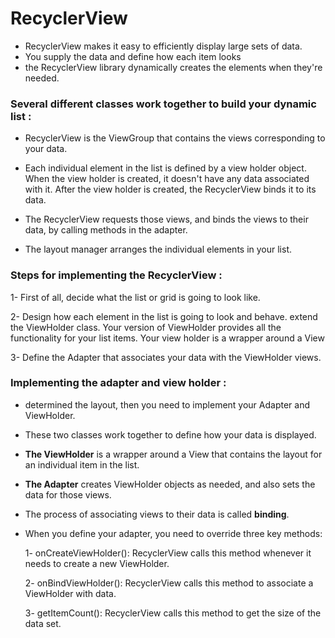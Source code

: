 # RecyclerView

+ RecyclerView makes it easy to efficiently display large sets of data. 
+ You supply the data and define how each item looks
+ the RecyclerView library dynamically creates the elements when they're needed.


### Several different classes work together to build your dynamic list :

+ RecyclerView is the ViewGroup that contains the views corresponding to your data.

+ Each individual element in the list is defined by a view holder object. When the view holder is created, it doesn't have any data associated with it. After the view holder is created, the RecyclerView binds it to its data. 

+ The RecyclerView requests those views, and binds the views to their data, by calling methods in the adapter. 


+ The layout manager arranges the individual elements in your list. 

### Steps for implementing the RecyclerView :

1- First of all, decide what the list or grid is going to look like. 

2- Design how each element in the list is going to look and behave. extend the ViewHolder class. Your version of ViewHolder provides all the functionality for your list items. Your view holder is a wrapper around a View

3- Define the Adapter that associates your data with the ViewHolder views.

### Implementing the adapter and view holder :

+ determined the layout, then you need to implement your Adapter and ViewHolder. 

+ These two classes work together to define how your data is displayed. 

+ **The ViewHolder** is a wrapper around a View that contains the layout for an individual item in the list.

+ **The Adapter** creates ViewHolder objects as needed, and also sets the data for those views. 

+ The process of associating views to their data is called **binding**.


+ When you define your adapter, you need to override three key methods:

  1- onCreateViewHolder(): RecyclerView calls this method whenever it needs to create a new ViewHolder.

  2- onBindViewHolder(): RecyclerView calls this method to associate a ViewHolder with data. 

  3- getItemCount(): RecyclerView calls this method to get the size of the data set. 
